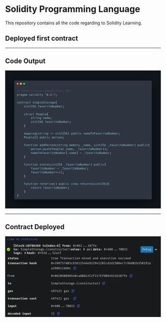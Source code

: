 # Solidity Programming Language

This repository contains all the code regarding to Solidity Learning.

## Deployed first contract

---

## Code Output

<img src="Github_Output/carbon.png">

---

## Contract Deployed

<img src="Github_Output/contract.png">
